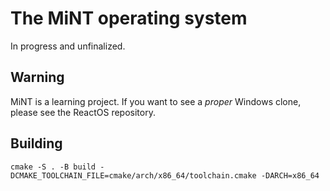 # The MiNT operating system

In progress and unfinalized.

## Warning

MiNT is a learning project. If you want to see a *proper* Windows clone, please see the ReactOS repository.

## Building

`cmake -S . -B build -DCMAKE_TOOLCHAIN_FILE=cmake/arch/x86_64/toolchain.cmake -DARCH=x86_64`
